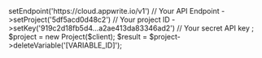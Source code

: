 <?php

use Appwrite\Client;
use Appwrite\Services\Project;

$client = new Client();

$client
    ->setEndpoint('https://cloud.appwrite.io/v1') // Your API Endpoint
    ->setProject('5df5acd0d48c2') // Your project ID
    ->setKey('919c2d18fb5d4...a2ae413da83346ad2') // Your secret API key
;

$project = new Project($client);

$result = $project->deleteVariable('[VARIABLE_ID]');